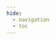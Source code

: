 ```yaml
---
hide:
  - navigation
  - toc
---
```


<!-- ### OpenProphetDB WeChat Group -->

<!-- <div style="display: flex; flex-direction: column; justify-content: center; align-items: center; margin-bottom: 20px;"> -->
<!-- <img src="/assets/images/openprophetdb-wechat-group.png" width="30%" /> -->
<!-- </div> -->


